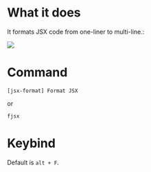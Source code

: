 
# What it does

It formats JSX code from one-liner to multi-line.:

![](https://i.gyazo.com/e77598200c39ca28f87024eede1758bd.gif)

# Command

`[jsx-format] Format JSX`

or

`fjsx`

# Keybind

Default is `alt + F`.
